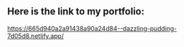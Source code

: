 ## Here is the link to my portfolio:
https://665d940a2a91438a90a24d84--dazzling-pudding-7d05d8.netlify.app/
